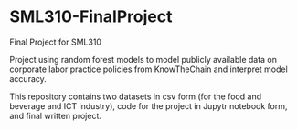 # SML310-FinalProject
Final Project for SML310

Project using random forest models to model publicly available data on corporate labor practice policies from KnowTheChain and interpret model accuracy.

This repository contains two datasets in csv form (for the food and beverage and ICT industry), code for the project in Jupytr notebook form, and final written project.
